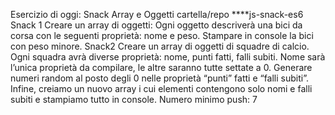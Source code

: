 Esercizio di oggi: Snack Array e
Oggetti cartella/repo ****js-snack-es6
Snack 1 Creare un array di oggetti: Ogni oggetto descriverà una bici da corsa con le seguenti proprietà: nome e peso. Stampare in console la bici con peso minore.
Snack2 Creare un array di oggetti di squadre di calcio. Ogni squadra avrà diverse proprietà: nome, punti fatti, falli subiti. Nome sarà l’unica proprietà da compilare, le altre saranno tutte settate a 0. Generare numeri random al posto degli 0 nelle proprietà “punti” fatti e “falli subiti”. Infine, creiamo un nuovo array i cui elementi contengono solo nomi e falli subiti e stampiamo tutto in console.
Numero minimo push: 7